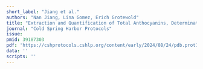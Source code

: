 ```yaml
---
short_label: "Jiang et al."
authors: "Nan Jiang, Lina Gomez, Erich Grotewold"
title: "Extraction and Quantification of Total Anthocyanins, Determination of Anthocyanidin Core Structures, and Characterization of Specific Anthocyanins from Maize"
journal: "Cold Spring Harbor Protocols"
issue:
pmid: 39187303
pdf: 'https://cshprotocols.cshlp.org/content/early/2024/08/24/pdb.prot108577.full.pdf'
data: ''
scripts: ''
---
```


